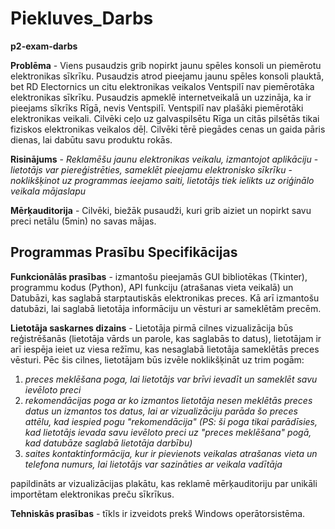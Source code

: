 # Piekluves_Darbs
**p2-exam-darbs**

**Problēma** - Viens pusaudzis grib nopirkt jaunu spēles konsoli un piemērotu elektronikas sīkrīku. Pusaudzis atrod pieejamu jaunu spēles konsoli plauktā, bet RD Electornics un citu elektronikas veikalos Ventspilī nav piemērotāka elektronikas sīkrīku. Pusaudzis apmeklē internetveikalā un uzzināja, ka ir pieejams sīkrīks Rīgā, nevis Ventspilī. Ventspilī nav plašāki piemērotāki elektronikas veikali. Cilvēki ceļo uz galvaspilsētu Rīga un citās pilsētās tikai fiziskos elektronikas veikalos dēļ. Cilvēki tērē piegādes cenas un gaida pāris dienas, lai dabūtu savu produktu rokās.

**Risinājums** 
	- _Reklamēšu jaunu elektronikas veikalu, izmantojot aplikāciju_
	- _lietotājs var piereģistrēties, sameklēt pieejamu elektronisko sīkrīku_
	- _noklikšķinot uz programmas ieejamo saiti, lietotājs tiek ielikts uz oriģinālo veikala mājaslapu_

**Mērķauditorija** - Cilvēki, biežāk pusaudži, kuri grib aiziet un nopirkt savu preci netālu (5min) no savas mājas.
## Programmas Prasību Specifikācijas

**Funkcionālās prasības** - izmantošu pieejamās GUI bibliotēkas (Tkinter), programmu kodus (Python), API funkciju (atrašanas vieta veikalā) un Datubāzi, kas saglabā starptautiskās elektronikas preces. Kā arī izmantošu datubāzi, lai saglabā lietotāja informāciju un vēsturi ar sameklētām precēm.

**Lietotāja saskarnes dizains** - Lietotāja pirmā cilnes vizualizācija būs reģistrēšanās (lietotāja vārds un parole, kas saglabās to datus), lietotājam ir arī iespēja ieiet uz viesa režīmu, kas nesaglabā lietotāja sameklētās preces vēsturi. Pēc šis cilnes, lietotājam būs izvēle noklikšķināt uz trim pogām:
1. _preces meklēšana poga, lai lietotājs var brīvi ievadīt un sameklēt savu ievēloto preci_
2. _rekomendācijas poga ar ko izmantos lietotāja nesen meklētās preces datus un izmantos tos datus, lai ar vizualizāciju parāda šo preces attēlu, kad iespied pogu "rekomendācija" (PS: ši poga tikai parādīsies, kad lietotājs ievada savu ievēloto preci uz "preces meklēšana" pogā, kad datubāze saglabā lietotāja darbību)_
3. _saites kontaktinformācija, kur ir pievienots veikalas atrašanas vieta un telefona numurs, lai lietotājs var sazināties ar veikala vadītāja_

papildināts ar vizualizācijas plakātu, kas reklamē mērķauditoriju par unikāli importētam elektronikas preču sīkrīkus.

**Tehniskās prasības** - tīkls ir izveidots prekš Windows operātorsistēma.
